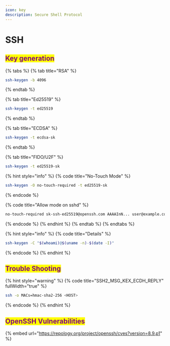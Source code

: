 ```yaml
---
icon: key
description: Secure Shell Protocol
---
```


# SSH

## <mark style="color:purple;">Key generation</mark>

{% tabs %}
{% tab title="RSA" %}
```sh
ssh-keygen -b 4096
```
{% endtab %}

{% tab title="Ed25519" %}
```sh
ssh-keygen -t ed25519
```
{% endtab %}

{% tab title="ECDSA" %}
```sh
ssh-keygen -t ecdsa-sk
```
{% endtab %}

{% tab title="FIDO/U2F" %}
```sh
ssh-keygen -t ed25519-sk
```

{% hint style="info" %}
{% code title="No-Touch Mode" %}
```sh
ssh-keygen -O no-touch-required -t ed25519-sk
```
{% endcode %}

{% code title="Allow mode on sshd" %}
```sh
no-touch-required sk-ssh-ed25519@openssh.com AAAAInN... user@example.com
```
{% endcode %}
{% endhint %}
{% endtab %}
{% endtabs %}

{% hint style="info" %}
{% code title="Details" %}
```sh
ssh-keygen -C "$(whoami)@$(uname -n)-$(date -I)"
```
{% endcode %}
{% endhint %}

## <mark style="color:purple;">Trouble Shooting</mark>

{% hint style="warning" %}
{% code title="SSH2_MSG_KEX_ECDH_REPLY" fullWidth="true" %}
```sh
ssh -o MACs=hmac-sha2-256 <HOST>
```
{% endcode %}
{% endhint %}

## <mark style="color:purple;">**OpenSSH Vulnerabilities**</mark>

{% embed url="https://repology.org/project/openssh/cves?version=8.9.p1" %}
